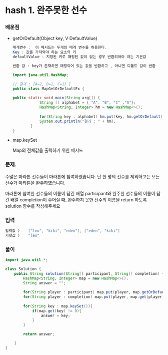 # hash 1. 완주못한 선수

### 배운점

- getOrDefault(Object key, V DefaultValue)

    ```java
    매개변수 :  이 메서드는 두개의 매게 변수를 허용한다. 
    Key : 값을 가져와야 하는 요소의 키
    defaultValue : 지정된 키로 매핑된 값이 없는 경우 반환되어야 하는 기본값 

    반환 값 : key가 존재하면 매핑되어 있는 값을 반환하고 , 아니면 디폴트 값이 반환 

    import java.util.HashMap; 

    // 결과 : {A=2, B=1, C=1} } 
    public class MapGetOrDefaultEx { 
    	
    public static void main(String arg[]) { 
    			String [] alphabet = { "A", "B", "C" ,"A"}; 
    			HashMap<String, Integer> hm = new HashMap<>(); 
    						
    			for(String key : alphabet) hm.put(key, hm.getOrDefault(key, 0) + 1); 
    			System.out.println("결과 : " + hm); 
    		}
    }
    ```

- map.keySet

    Map의 전체값을 출력하기 위한 메서드

### 문제.

수많은 마라톤 선수들이 마라톤에 참여하였습니다. 단 한 명의 선수를 제외하고는 모든 선수가 마라톤을 완주하였습니다.

마라톤에 참여한 선수들의 이름이 담긴 배열 participant와 완주한 선수들의 이름이 담긴 배열 completion이 주어질 때, 완주하지 못한 선수의 이름을 return 하도록 solution 함수를 작성해주세요

### 입력

```java
입력값 〉	["leo", "kiki", "eden"], ["eden", "kiki"]
기댓값 〉	"leo"
```

### 풀이

```java
import java.util.*;

class Solution {
    public String solution(String[] participant, String[] completion) {
        HashMap<String, Integer> map = new HashMap<>();
        String answer = "";
        
        for(String player : participant) map.put(player, map.getOrDefault(player, 0) + 1);
        for(String player : completion) map.put(player, map.get(player) - 1);
        
        for(String key : map.keySet()){
            if(map.get(key) != 0){
                answer = key;
            }
        }
        
        return answer;

    }
}
```